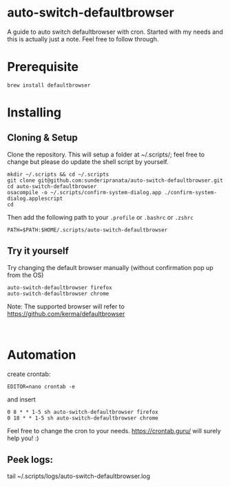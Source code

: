 # auto-switch-defaultbrowser
A guide to auto switch defaultbrowser with cron. Started with my needs and this is actually just a note. Feel free to follow through.

# Prerequisite

    brew install defaultbrowser



# Installing

## Cloning & Setup

Clone the repository. This will setup a folder at ~/.scripts/; feel free to change but please do update the shell script by yourself.

    mkdir ~/.scripts && cd ~/.scripts
    git clone git@github.com:sunderipranata/auto-switch-defaultbrowser.git
    cd auto-switch-defaultbrowser
    osacompile -o ~/.scripts/confirm-system-dialog.app ./confirm-system-dialog.applescript
    cd

Then add the following path to your `.profile` or `.bashrc` or `.zshrc`

    PATH=$PATH:$HOME/.scripts/auto-switch-defaultbrowser    

## Try it yourself
Try changing the default browser manually (without confirmation pop up from the OS)

    auto-switch-defaultbrowser firefox
    auto-switch-defaultbrowser chrome
    
Note: The supported browser will refer to https://github.com/kerma/defaultbrowser

<br>

# Automation
create crontab:

    EDITOR=nano crontab -e

and insert

    0 8 * * 1-5 sh auto-switch-defaultbrowser firefox 
    0 18 * * 1-5 sh auto-switch-defaultbrowser chrome

Feel free to change the cron to your needs. https://crontab.guru/ will surely help you! :)


## Peek logs:
tail ~/.scripts/logs/auto-switch-defaultbrowser.log
